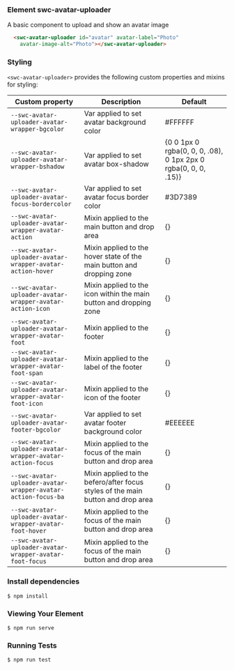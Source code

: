 ### Element swc-avatar-uploader

A basic component to upload and show an avatar image

```html
  <swc-avatar-uploader id="avatar" avatar-label="Photo"
    avatar-image-alt="Photo"></swc-avatar-uploader>
```

### Styling

`<swc-avatar-uploader>` provides the following custom properties and mixins for styling:

Custom property | Description | Default
----------------|-------------|----------
`--swc-avatar-uploader-avatar-wrapper-bgcolor` | Var applied to set avatar background color | #FFFFFF
`--swc-avatar-uploader-avatar-wrapper-bshadow` | Var applied to set avatar box-shadow | {0 0 1px 0 rgba(0, 0, 0, .08), 0 1px 2px 0 rgba(0, 0, 0, .15)}
`--swc-avatar-uploader-avatar-focus-bordercolor` | Var applied to set avatar focus border color | #3D7389 
`--swc-avatar-uploader-avatar-wrapper-avatar-action` | Mixin applied to the main button and drop area | {}
`--swc-avatar-uploader-avatar-wrapper-avatar-action-hover` | Mixin applied to the hover state of the main button and dropping zone | {}
`--swc-avatar-uploader-avatar-wrapper-avatar-action-icon` | Mixin applied to the icon within the main button and dropping zone | {}
`--swc-avatar-uploader-avatar-wrapper-avatar-foot` | Mixin applied to the footer | {}
`--swc-avatar-uploader-avatar-wrapper-avatar-foot-span` | Mixin applied to the label of the footer | {}
`--swc-avatar-uploader-avatar-wrapper-avatar-foot-icon` | Mixin applied to the icon of the footer | {}
`--swc-avatar-uploader-avatar-footer-bgcolor` | Var applied to set avatar footer background color | #EEEEEE
`--swc-avatar-uploader-avatar-wrapper-avatar-action-focus` | Mixin applied to the focus of the main button and drop area | {}
`--swc-avatar-uploader-avatar-wrapper-avatar-action-focus-ba` | Mixin applied to the befero/after focus styles of the main button and drop area | {}
`--swc-avatar-uploader-avatar-wrapper-avatar-foot-hover` | Mixin applied to the focus of the main button and drop area | {}
`--swc-avatar-uploader-avatar-wrapper-avatar-foot-focus` | Mixin applied to the focus of the main button and drop area | {}

### Install dependencies

```
$ npm install
```

### Viewing Your Element

```
$ npm run serve
```

### Running Tests

```
$ npm run test
```
